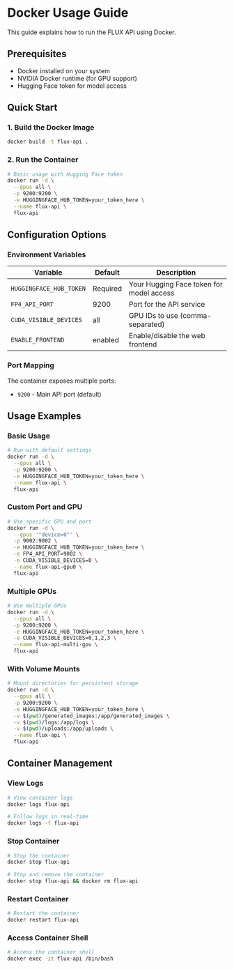 # Docker Usage Guide

This guide explains how to run the FLUX API using Docker.

## Prerequisites

- Docker installed on your system
- NVIDIA Docker runtime (for GPU support)
- Hugging Face token for model access

## Quick Start

### 1. Build the Docker Image

```bash
docker build -t flux-api .
```

### 2. Run the Container

```bash
# Basic usage with Hugging Face token
docker run -d \
  --gpus all \
  -p 9200:9200 \
  -e HUGGINGFACE_HUB_TOKEN=your_token_here \
  --name flux-api \
  flux-api
```

## Configuration Options

### Environment Variables

| Variable | Default | Description |
|----------|---------|-------------|
| `HUGGINGFACE_HUB_TOKEN` | Required | Your Hugging Face token for model access |
| `FP4_API_PORT` | 9200 | Port for the API service |
| `CUDA_VISIBLE_DEVICES` | all | GPU IDs to use (comma-separated) |
| `ENABLE_FRONTEND` | enabled | Enable/disable the web frontend |

### Port Mapping

The container exposes multiple ports:
- `9200` - Main API port (default)

## Usage Examples

### Basic Usage

```bash
# Run with default settings
docker run -d \
  --gpus all \
  -p 9200:9200 \
  -e HUGGINGFACE_HUB_TOKEN=your_token_here \
  --name flux-api \
  flux-api
```

### Custom Port and GPU

```bash
# Use specific GPU and port
docker run -d \
  --gpus '"device=0"' \
  -p 9002:9002 \
  -e HUGGINGFACE_HUB_TOKEN=your_token_here \
  -e FP4_API_PORT=9002 \
  -e CUDA_VISIBLE_DEVICES=0 \
  --name flux-api-gpu0 \
  flux-api
```

### Multiple GPUs

```bash
# Use multiple GPUs
docker run -d \
  --gpus all \
  -p 9200:9200 \
  -e HUGGINGFACE_HUB_TOKEN=your_token_here \
  -e CUDA_VISIBLE_DEVICES=0,1,2,3 \
  --name flux-api-multi-gpu \
  flux-api
```

### With Volume Mounts

```bash
# Mount directories for persistent storage
docker run -d \
  --gpus all \
  -p 9200:9200 \
  -e HUGGINGFACE_HUB_TOKEN=your_token_here \
  -v $(pwd)/generated_images:/app/generated_images \
  -v $(pwd)/logs:/app/logs \
  -v $(pwd)/uploads:/app/uploads \
  --name flux-api \
  flux-api
```

## Container Management

### View Logs

```bash
# View container logs
docker logs flux-api

# Follow logs in real-time
docker logs -f flux-api
```

### Stop Container

```bash
# Stop the container
docker stop flux-api

# Stop and remove the container
docker stop flux-api && docker rm flux-api
```

### Restart Container

```bash
# Restart the container
docker restart flux-api
```

### Access Container Shell

```bash
# Access the container shell
docker exec -it flux-api /bin/bash
```